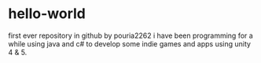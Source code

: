# hello-world
first ever repository in github by pouria2262
i have been programming for a while using java and c# to develop some indie games and apps using unity 4 & 5.
